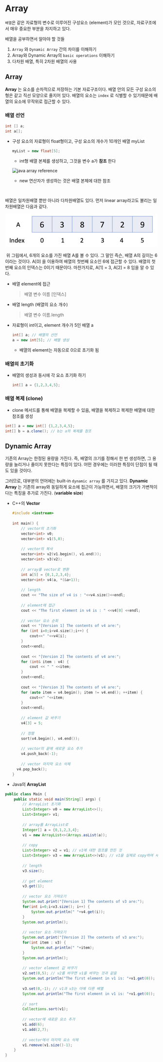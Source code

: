 # Array

  ```배열```은 같은 자료형의 변수로 이루어진 구성요소 (element)가 모인 것으로, 자료구조에서 매우 중요한 부분을 차지하고 있다.



  배열을 공부하면서 알아야 할 것들

1. ```Array``` 와 ```Dynamic Array``` 간의 차이를 이해하기
2. Array와 Dynamic Array의 ```basic operations``` 이해하기
3. 다차원 배열, 특히 2차원 배열의 사용



## Array

  **Array** 는 요소를 순차적으로 저장하는 기본 자료구조이다. 배열 안의 모든 구성 요소의 형은 같고 직선 모양으로 줄지어 있다. 배열의 요소는 `index` 로 식별할 수 있기때문에 배열의 요소에 무작위로 접근할 수 있다. 



### 배열 선언

```java
int [] a;
int a[];
```



- 구성 요소의 자료형이 float형이고, 구성 요소의 개수가 10개인 배열 myList

  ```java
  myList = new float[5];
  ```

  - int형 배열 본체를 생성하고, 그것을 변수 a가 **참조** 한다

  ![java array reference](/Users/yegenieee/Desktop/Genieee-DataStructure/Java/java_array.jpg)

  - new 연산자가 생성하는 것은 배열 본체에 대한 참조

​	

  배열은 일차원배열 뿐만 아니라 다차원배열도 있다. 먼저 linear array라고도 불리는 일차원배열은 다음과 같다.

![linear array](./image-20190117201617644.png)



​    위 그림에서, 6개의 요소를 가진 배열 A를 볼 수 있다. 그 말인 즉슨, 배열 A의 길이는 6이라는 것이다. A[0] 을 이용하여 배열의 첫번째 요소인 6에 접근할 수 있다. 배열의 첫 번째 요소의 인덱스는 0이기 때문이다. 마찬가지로, A[1] = 3, A[2] = 8 임을 알 수 있다.

- 배열 element에 접근

  > 배열 변수 이름 [인덱스]

- 배열 length (배열의 요소 개수)

  > 배열 변수 이름.length



- 자료형이 int이고, element 개수가 5인 배열 a

  ```java
  int[] a; // 배열의 선언
  a = new int[5]; // 배열 생성
  ```

  - 배열의 element는 자동으로 0으로 초기화 됨



### 배열의 초기화

- 배열의 생성과 동시에 각 요소 초기화 하기

  ```java
  int[] a = {1,2,3,4,5}; 
  ```



### 배열 복제 (clone)

- clone 메서드를 통해 배열을 복제할 수 있음, 배열을 복제하고 복제한 배열에 대한 참조를 생성

```java
int[] a = new int[] {1,2,3,4,5};
int[] b = a.clone(); // b는 a의 복제를 참조
```



## Dynamic Array

  기존의 Array는 한정된 용량을 가진다. 즉, 배열의 크기를 정해서 한 번 생성하면, 그 용량을 늘리거나 줄이지 못한다는 특징이 있다. 어떤 경우에는 이러한 특징이 단점이 될 때도 있을 것이다.



  그러므로, 대부분의 언어에는 built-in `dynamic array` 를 가지고 있다. **Dynamic Array** 는 기존의 array와 동일하게 요소에 접근이 가능하면서, 배열의 크기가 가변적이다는 특징을 추가로 가진다. (**variable size**) 



- C++의 **Vector**

  ```c++
  #include <iostream>
  
  int main() {
      // vector의 초기화
      vector<int> v0;
      vector<int> v1(5,0);
      
      // vector의 복사
      vector<int> v2(v1.begin(), v1.end());
      vector<int> v3(v2);
      
      // array를 vector로 변환
      int a[5] = {0,1,2,3,4};
      vector<int> v4(a, *(&a+1));
      
      // length
      cout << "The size of v4 is : "<<v4.size()<<endl;
      
      // element에 접근
      cout << "The first element in v4 is : " <<v4[0] <<endl;
      
      // vector 요소 순회
      cout << "[Version 1] The contents of v4 are:";
      for (int i=0;i<v4.size();i++) {
          cout<<" "<<v4[i];
      }
      cout<<endl;
      
      cout << "[Version 2] The contents of v4 are:";
      for (int& item : v4) {
          cout << " " <<item;
      }
      cout<<endl;
      
      cout << "[Version 3] The contents of v4 are:";
      for (auto item = v4.begin(); item != v4.end(); ++item) {
          cout<<" "<<item;
      }
      cout<<endl;
      
      // element 값 바꾸기
      v4[3] = 5;
      
      // 정렬
      sort(v4.begin(), v4.end());
     
      // vector의 끝에 새로운 요소 추가
      v4.push_back(-1);
      
      // vector 마지막 요소 삭제
  	v4.pop_back();
  }
  ```

  

- Java의 **ArrayList**

```java
public class Main {
    public static void main(String[] args) {
        // ArrayList 초기화
        List<Integer> v0 = new ArrayList<>();
        List<Integer> v1;
        
        // array를 ArrayList로
        Integer[] a = {0,1,2,3,4};
        v1 = new ArrayList<>(Arrays.asList(a));
        
        // copy
        List<Integer> v2 = v1; // v1에 대한 참조를 만든 것
        List<Integer> v3 = new ArrayList<>(v1); // v1을 실제로 copy하여 새로 만든 것
        
        // length
        v3.size();
        
        // get element
        v3.get(1);
        
        // vector 요소 가져오기
        System.out.print("[Version 1] The contents of v3 are:");
        for(int i=0;i<v3.size(); i++) {
            System.out.println(" "+v4.get(i));
        }
        System.out.println();
        
        // vector 요소 가져오기
        System.out.print("[Version 2] The contents of v3 are:");
        for(int item : v3) {
            System.out.println(" "+item);
        }
        System.out.println();
        
        // vector element 값 바꾸기
        v2.set(0,5); // v2를 바꾸면 v1을 바꾸는 것과 같음
        System.out.println("The first element in v1 is: "+v1.get(0));
        
        v3.set(0,-1); // v1과 v3는 아예 다른 배열
        System.out.println("The first element in v1 is: "+v1.get(0));
        
        // sort
       	Collections.sort(v1);
        
        // vector에 새로운 요소 추가
        v1.add(6);
        v1.add(2,7);
        
        // vector에서 마지막 요소 삭제
        v1.remove(v1.size()-1);
    }
}
```

